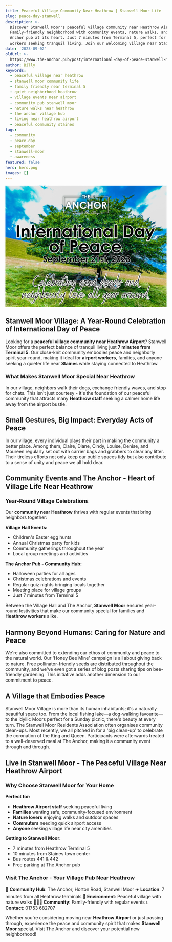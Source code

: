 ```yaml
---
title: Peaceful Village Community Near Heathrow | Stanwell Moor Life
slug: peace-day-stanwell
description: >-
  Discover Stanwell Moor's peaceful village community near Heathrow Airport.
  Family-friendly neighborhood with community events, nature walks, and The
  Anchor pub at its heart. Just 7 minutes from Terminal 5, perfect for airport
  workers seeking tranquil living. Join our welcoming village near Staines.
date: '2023-09-02'
oldUrl: >-
  https://www.the-anchor.pub/post/international-day-of-peace-stanwell-moor-village-s
author: Billy
keywords:
  - peaceful village near heathrow
  - stanwell moor community life
  - family friendly near terminal 5
  - quiet neighborhood heathrow
  - village events near airport
  - community pub stanwell moor
  - nature walks near heathrow
  - the anchor village hub
  - living near heathrow airport
  - peaceful community staines
tags:
  - community
  - peace-day
  - september
  - stanwell-moor
  - awareness
featured: false
hero: hero.png
images: []
---
```


  

![International Day of Peace - A photo of sheet sitting under a tree with a blue sky background](/content/blog/peace-day-stanwell/hero.png)

  

## Stanwell Moor Village: A Year-Round Celebration of International Day of Peace

Looking for a **peaceful village community near Heathrow Airport**? Stanwell Moor offers the perfect balance of tranquil living just **7 minutes from Terminal 5**. Our close-knit community embodies peace and neighborly spirit year-round, making it ideal for **airport workers**, families, and anyone seeking a quieter life near **Staines** while staying connected to Heathrow.

### What Makes Stanwell Moor Special Near Heathrow

In our village, neighbors walk their dogs, exchange friendly waves, and stop for chats. This isn't just courtesy - it's the foundation of our peaceful community that attracts many **Heathrow staff** seeking a calmer home life away from the airport bustle.

##   

## Small Gestures, Big Impact: Everyday Acts of Peace

In our village, every individual plays their part in making the community a better place. Among them, Claire, Diane, Cindy, Louise, Denise, and Moureen regularly set out with carrier bags and grabbers to clear any litter. Their tireless efforts not only keep our public spaces tidy but also contribute to a sense of unity and peace we all hold dear.

##   

## Community Events and The Anchor - Heart of Village Life Near Heathrow

### Year-Round Village Celebrations

Our **community near Heathrow** thrives with regular events that bring neighbors together:

**Village Hall Events:**
- Children's Easter egg hunts
- Annual Christmas party for kids
- Community gatherings throughout the year
- Local group meetings and activities

**The Anchor Pub - Community Hub:**
- Halloween parties for all ages
- Christmas celebrations and events
- Regular quiz nights bringing locals together
- Meeting place for village groups
- Just 7 minutes from Terminal 5

Between the Village Hall and The Anchor, **Stanwell Moor** ensures year-round festivities that make our community special for families and **Heathrow workers** alike.

##   

## Harmony Beyond Humans: Caring for Nature and Peace

We're also committed to extending our ethos of community and peace to the natural world. Our 'Honey Bee Mine' campaign is all about giving back to nature. Free pollinator-friendly seeds are distributed throughout the community, and we've even got a series of blog posts sharing tips on bee-friendly gardening. This initiative adds another dimension to our commitment to peace.

##   

## A Village that Embodies Peace

Stanwell Moor Village is more than its human inhabitants; it's a naturally beautiful space too. From the local fishing lake—a dog-walking favourite—to the idyllic Moors perfect for a Sunday picnic, there's beauty at every turn. The Stanwell Moor Residents Association often organises community clean-ups. Most recently, we all pitched in for a 'big clean-up' to celebrate the coronation of the King and Queen. Participants were afterwards treated to a well-deserved meal at The Anchor, making it a community event through and through.

  

## Live in Stanwell Moor - The Peaceful Village Near Heathrow Airport

### Why Choose Stanwell Moor for Your Home

**Perfect for:**
- **Heathrow Airport staff** seeking peaceful living
- **Families** wanting safe, community-focused environment
- **Nature lovers** enjoying walks and outdoor spaces
- **Commuters** needing quick airport access
- **Anyone** seeking village life near city amenities

**Getting to Stanwell Moor:**
- 7 minutes from Heathrow Terminal 5
- 10 minutes from Staines town center
- Bus routes 441 & 442
- Free parking at The Anchor pub

### Visit The Anchor - Your Village Pub Near Heathrow

🏡 **Community Hub**: The Anchor, Horton Road, Stanwell Moor
✈️ **Location**: 7 minutes from all Heathrow terminals
🌳 **Environment**: Peaceful village with nature walks
👨‍👩‍👧 **Community**: Family-friendly with regular events
📞 **Contact**: 01753 682707

Whether you're considering moving near **Heathrow Airport** or just passing through, experience the peace and community spirit that makes **Stanwell Moor** special. Visit The Anchor and discover your potential new neighborhood!
